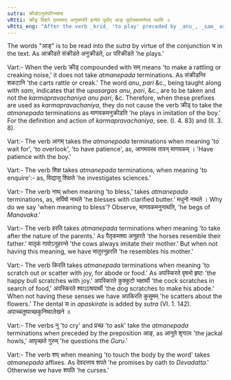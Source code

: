 ```yaml
---
sutra: क्रीडोऽनुसंपरिभ्यश्च
vRtti: क्रीडृ विहारे एतस्माद् अनुसम्परि इत्येवं पूर्वाद् आङ् पूर्वाच्चात्मनेपदं भवति ॥
vRtti_eng: "After the verb _krid_ 'to play' preceded by _anu_, _sam_ or _pari_, as well as _an_, the _Atmanepada_ affix is used."
---
```

The words "आङ्" is to be read into the _sutra_ by virtue of the conjunction च in the text. As आक्रीडते संक्रीडते अनुक्रीडते, or परिक्रीडते 'he plays.'

Vart:- When the verb क्रीड् compounded with सम् means 'to make a rattling or creaking noise,' it does not take _atmanepada_ terminations. As संक्रीडन्ति शकटानि 'the carts rattle or creak.' The word _anu_, _pari_ &c., being taught along with _sam_, indicates that the _upasargas_ _anu_, _pari_, &c., are to be taken and not the _karmapravachaniya_ _anu_ _pari_, &c. Therefore, when these prefixes are used as _karmapravachaniya_, they do not cause the verb क्रीड् to take the _atmanepada_ terminations as माणवकमनुक्रीडति 'he plays in imitation of the boy.' For the definition and action of _karmapravachaniya_, see. (I. 4. 83) and (II. 3. 8).

Vart:- The verb आगम् takes the _atmanepada_ terminations when meaning 'to wait for', 'to overlook', 'to have patience', as, आगमयस्व तावन् माणवकम् । 'Have patience with the boy.'

Vart:- The verb शिक्ष takes _atmanepada_ terminations, when meaning 'to enquire':- as, विद्यासु शिक्षते 'he investigates sciences.'

Vart:- The verb नाथ् when meaning 'to bless,' takes _atmanepada_ terminations, as, सर्पिषो नाथते 'he blesses with clarified butter.' मधुनो नाथते । Why do we say 'when meaning to bless'? Observe, माणवकमनुनाथति, 'he begs of _Manavaka_.'

Vart:- The verb हरति takes _atmanepada_ terminations when meaning 'to take after the nature of the parents.' As पैतृकमश्वा अनुहरते 'the horses resemble their father.' मातृकं गावोऽनुहरन्ते 'the cows always imitate their mother.' But when not having this meaning, we have मातुरनुहरति 'he resembles his mother.'

Vart:- The verb किरति takes _atmanepada_ terminations when meaning 'to scratch out or scatter with joy, for abode or food.' As अपस्किरते वृषभो हृष्टः 'the happy bull scratches with joy.' अपस्किरते कुक्कुटो भक्षार्थी 'the cock scratches in search of food,' अपस्किरते श्वाऽऽश्रयार्थी 'the dog scratches to make his abode.' When not having these senses we have अपकिरति कुसुमम् 'he scatters about the flowers.' The dental स in _apaskirate_ is added by _sutra_ (VI. 1. 142). अपाच्चतुष्पाच्छकुनिष्वालेखने ॥

Vart:- The verbs नु 'to cry' and प्रच्छ 'to ask' take the _atmanepada_ terminations when preceded by the preposition आङ्, as आनुते शृगालः 'the jackal howls,' आपृच्छते गुरुम् 'he questions the _Guru_.'

Vart:- The verb शप् when meaning 'to touch the body by the word' takes _atmanepada_ affixes. As देवदत्ताय शपते 'he promises by oath to _Devadatta_.' Otherwise we have शपति 'he curses.'
